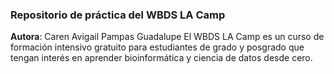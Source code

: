 ### Repositorio de práctica del WBDS LA Camp

**Autora**: Caren Avigail Pampas Guadalupe
El WBDS LA Camp es un curso de formación intensivo gratuito para estudiantes de grado y posgrado que tengan interés en aprender bioinformática y ciencia de datos desde cero.
